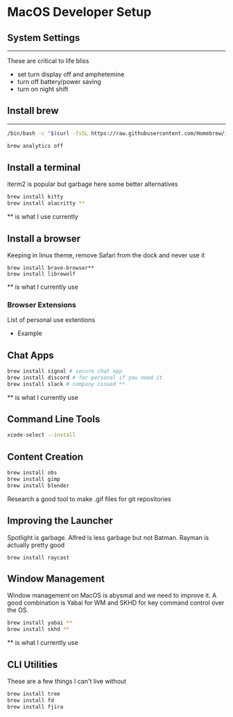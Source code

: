 # MacOS Developer Setup

## System Settings
---

These are critical to life bliss

- set turn display off and amphetemine
- turn off battery/power saving
- turn on night shift

## Install brew
---

```zsh
/bin/bash -c "$(curl -fsSL https://raw.githubusercontent.com/Homebrew/install/HEAD/install.sh)"

brew analytics off
```

## Install a terminal

iterm2 is popular but garbage here some better alternatives

```zsh
brew install kitty
brew install alacritty **
```
** is what I use currently

## Install a browser

Keeping in linux theme, remove Safari from the dock and never use it 

```
brew install brave-browser**
brew install librewolf
```

** is what I currently use

### Browser Extensions

List of personal use extentions 

- Example

## Chat Apps
```bash
brew install signal # secure chat app 
brew install discord # for personal if you need it 
brew install slack # company issued **
```

** is what I currently use

## Command Line Tools
```zsh
xcode-select --install
```

## Content Creation
```zsh
brew install obs
brew install gimp
brew install blender
```
Research a good tool to make .gif files for git repositories

## Improving the Launcher
Spotlight is garbage.  Alfred is less garbage but not Batman.  Rayman is actually pretty good
```
brew install raycast
```

## Window Management

Window management on MacOS is abysmal and we need to improve it.  A good combination is Yabai for WM and SKHD for key command control over the OS.

```bash
brew install yabai **
brew install skhd **
```

** is what I currently use

## CLI Utilities

These are a few things I can't live without

```bash
brew install tree
brew install fd
brew install fjira
```
